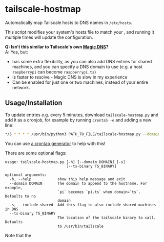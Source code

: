 # tailscale-hostmap

Automatically map Tailscale hosts to DNS names in `/etc/hosts`.

This script modifies your system's hosts file to match your , and running it multiple times will update the configuration.

**Q: Isn't this similar to Tailscale's own [Magic DNS](https://tailscale.com/kb/1081/magicdns/)?**  
A: Yes, but:
- has some extra flexibility, as you can also add DNS entries for shared machines, and you can specify a DNS domain to use (e.g. a host `raspberrypi` can become `raspberrypi.ts`)
- Is faster to resolve - Magic DNS is slow in my experience
- Can be enabled for just one or two machines, instead of your entire network.

## Usage/Installation

To update entries e.g. every 5 minutes, download `tailscale-hostmap.py` and add it as a cronjob, for example by running `crontab -e` and adding a new line:

```bash
*/5 * * * * /usr/bin/python3 PATH_TO_FILE/tailscale-hostmap.py --domain ts -s
```

You can use [a crontab generator](https://crontab-generator.org/) to help with this!

There are some optional flags:

```
usage: tailscale-hostmap.py [-h] [--domain DOMAIN] [-s]
                            [--ts-binary TS_BINARY]

optional arguments:
  -h, --help            show this help message and exit
  --domain DOMAIN       The domain to append to the hostname. For example,
                        `pi` becomes `pi.ts` when domain=`ts`. Defaults to no
                        domain
  -s, --include-shared  Add this flag to also include shared machines in DNS
  --ts-binary TS_BINARY
                        The location of the tailscale binary to call. Defaults
                        to /usr/bin/tailscale
```

Note that the